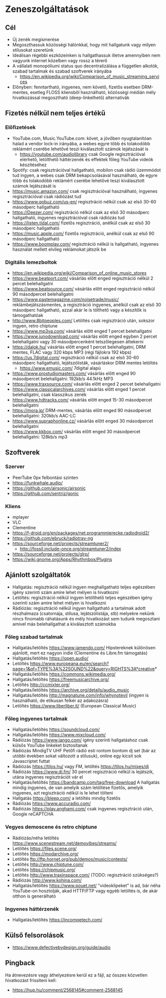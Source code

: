 # Zeneszolgáltatások

## Cél

* Új zenék megismerése
* Megoszthassuk közösségi hálónkkal, hogy mit hallgatunk vagy milyen stílusokat szeretünk
* Ideálisan régebbi eszközeinken is hallgathassuk illetve amennyiben nem vagyunk internet közelben vagy rossz a térerő
* A vállalati monopóliumi status quo decentralizálása a független alkotók, szabad tartalmak és szabad szoftverek irányába
  * https://en.wikipedia.org/wiki/Comparison_of_music_streaming_services
* Előnyben: fenntartható, ingyenes, nem követő, fizetős esetben DRM-mentes, esetleg FLOSS kliensből használható, közösségi médián mély hivatkozással megosztható (deep-linkelhető) alternatívák

## Fizetés nélkül nem teljes értékű

### Előfizetések

* YouTube.com, Music.YouTube.com: követ, a jövőben nyugtalanítóan halad a vendor lock-in irányába, a webes egyre több és tolakodóbb reklámért cserébe lehetővé teszi kiválasztott számok lejátszását is
  * https://youtube.com/audiolibrary csak Google regisztrációval elérhető, letölthető háttérzenék és effektek főleg YouTube videók készítéséhez
* Spotify: csak regisztrációval hallgatható, mobilon csak rádió üzemmódot tud ingyen, a webes csak DRM bekapcsolásával használható, de egyre több és tolakodóbb reklámért cserébe lehetővé teszi kiválasztott számok lejátszását is
* https://music.amazon.com/ csak regisztrációval használható, ingyenes regisztrációval csak rádiózást tud
* https://www.qobuz.com/us-en/ regisztráció nélkül csak az első 30-60 másodperc hallgatható
* https://Deezer.com/ regisztráció nélkül csak az első 30 másodperc hallgatható, ingyenes regisztrációval csak rádiózás tud
* https://listen.tidal.com/ fizetős regisztráció, anélkül csak az első 30 másodperc hallgatható
* https://music.apple.com/ fizetős regisztráció, anélkül csak az első 90 másodperc hallgatható
* https://www.boomplay.com/ regisztráció nélkül is hallgatható, ingyenes használat mellett elvileg reklámokat játszik be

### Digitális lemezboltok

* https://en.wikipedia.org/wiki/Comparison_of_online_music_stores
* https://www.beatport.com/ vásárlás előtt enged regisztráció nélkül 2 percet belehallgatni
* https://www.beatsource.com/ vásárlás előtt enged regisztráció nélkül 90 másodpercet belehallgatni
* https://www.pastemagazine.com/noisetrade/music/ reklámbejátszásmentes, a regisztráció ingyenes, anélkül csak az első 30 másodperc hallgatható, azzal akár le is tölthető vagy a készítők is támogathatóak
* http://www.8bitpeoples.com/ Letöltés csak regisztráció után, sokszor ingyen, retro chiptune
* https://www.mp3va.com/ vásárlás előtt enged 1 percet belehallgatni
* https://www.junodownload.com/ vásárlás előtt enged egyben 2 percet belehallgatni vagy 30 másodpercenként tetszőlegesen áttekerni
* https://dalok.hu/ vásárlás előtt enged 1 percet belehallgatni, DRM mentes, FLAC vagy 320 kbps MP3 (régi fájlokra 192 kbps)
* https://us.7digital.com/ regisztráció nélkül csak az első 30-60 másodperc hallgatható, lejátszólisták, vásárláskor DRM mentes letöltés
  * https://www.emusic.com/ 7digital alapú
* https://www.prostudiomasters.com/ vásárlás előtt enged 90 másodpercet belehallgatni: 192kb/s 44.1kHz MP3
* https://www.traxsource.com/ vásárlás előtt enged 2 percet belehallgatni
* https://www.classicalarchives.com/ vásárlás előtt enged 1 percet belehallgatni, csak klasszikus zenék
* https://www.hdtracks.com/ vásárlás előtt enged 15-30 másodpercet belehallgatni
* https://mora.jp/ DRM-mentes, vásárlás előtt enged 90 másodpercet belehallgatni: 320kb/s AAC-LC
* https://www.supraphonline.cz/ vásárlás előtt enged 30 másodpercet belehallgatni
* https://www.kkbox.com/ vásárlás előtt enged 30 másodpercet belehallgatni: 128kb/s mp3

## Szoftverek

### Szerver

* PeerTube 0px felbontási szinten
* https://funkwhale.audio/
* https://github.com/airsonic/airsonic
* https://github.com/sentriz/gonic

### Kliens

* mplayer
* VLC
* Clementine
* https://f-droid.org/en/packages/net.programmierecke.radiodroid2/
* https://github.com/ebruck/radiotray-ng
* https://sourceforge.net/projects/streamtuner2/
  * http://fossil.include-once.org/streamtuner2/index
* https://sourceforge.net/projects/glrp/
* https://wiki.gnome.org/Apps/Rhythmbox/Plugins

## Ajánlott szolgáltatók

* Hallgatás: regisztráció nélkül ingyen meghallgatható teljes egészében igény szerinti szám amire lehet mélyen is hivatkozni
* Letöltés: regisztráció nélkül ingyen letölthető teljes egészében igény szerinti szám amire lehet mélyen is hivatkozni
* Rádiózás: regisztráció nélkül ingyen hallgatható a tartalmak adott részhalmaza (csatornája, stílusa, lejátszólistája, stb) melyekre nekünk nincs finomabb ráhatásunk és mély hivatkozást sem tudunk megosztani amivel más belehallgathat a kiválasztott számokba

### Főleg szabad tartalmak

* Hallgatás/letöltés https://www.jamendo.com/ Hipstereknek különösen ajánlott, mert ez nagyon indie (Clementine és Libre.fm támogatás)
* Hallgatás/letöltés https://open.audio/
* Letöltés https://www.europeana.eu/en/search?page=1&qf=TYPE%3A%22SOUND%22&query=RIGHTS%3A*creative*
* Hallgatás/letöltés https://commons.wikimedia.org/
* Hallgatás/letöltés https://freemusicarchive.org/
* Letöltés http://ccmixter.org/
* Hallgatás/letöltés https://archive.org/details/audio_music
* Hallgatás/letöltés http://magnatune.com/info/whynotevil (ingyen is használható, de etikusan felkér az adakozásra)
* Letöltés https://www.liberliber.it/ (European Classical Music)

### Főleg ingyenes tartalmak

* Hallgatás/letöltés https://soundcloud.com/
* Hallgatás/letöltés https://www.mixcloud.com/
* Rádiózás https://www.jango.com/ igény szerinti hallgatáshoz csak külsős YouTube linkeket biztosítanak
* Rádiózás MindigTV UHF Petőfi rádió esti rontom bontom dj set (bár az utóbbi években sokat változott a stílusuk), online egy kicsit sok Javascriptet futtat
* Rádiózás https://tilos.hu/ vagy FM, letöltés https://tilos.hu/mixes/dj
* Rádiózás https://www.di.fm/ 30 percet regisztráció nélkül is lejátszik, utána ingyenes regisztrációt vár el
* Hallgatás/letöltés https://bandcamp.com/tag/free-download A hallgatás mindig ingyenes, de van amelyik szám letöltése fizetős, amelyik ingyenes, azt regisztráció nélkül is le lehet tölteni
* Hallgatás https://bleep.com/ a letöltés mindig fizetős
* Rádiózás https://www.accuradio.com/
* Rádiózás https://play.anghami.com/ csak ingyenes regisztráció után, Google reCAPTCHA

### Vegyes demoscene és retro chiptune

* Rádiózás/néha letöltés https://www.scenestream.net/demovibes/streams/
* Letöltés https://files.scene.org/
* Letöltés https://modarchive.org/
* Letöltés ftp://ftp.hornet.org/pub/demos/music/contests/
* Letöltés http://www.chiptune.com/
* Letöltés https://chipmusic.org/
* Letöltés http://www.traxinspace.com/ (TODO: regisztráció szükséges?)
* Rádiózás http://www.kohina.com/
* Hallgatás/letöltés https://www.pouet.net/ "videoklipeket" is ad, bár néha YouTube-on hosztolják, akad HTTP/FTP vagy egyéb letöltés is, de akár otthon is generálható

### Ingyenes háttérzenék

* Hallgatás/letöltés https://incompetech.com/

## Külső felsorolások

* https://www.defectivebydesign.org/guide/audio

## Pingback

Ha átnevezésre vagy áthelyezésre kerül ez a fájl, az összes közvetlen hivatkozást frissíteni kell:

* https://hup.hu/comment/2568145#comment-2568145
